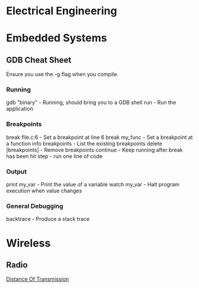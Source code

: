 # Electrical Engineering


# Embedded Systems

## GDB Cheat Sheet
Ensure you use the -g flag when you compile.

### Running
gdb "binary" - Running, should bring you to a GDB shell
run - Run the application

### Breakpoints
break file.c:6 - Set a breakpoint at line 6
break my_func - Set a breakpoint at a function
info breakpoints - List the existing breakpoints
delete [breakpoints] - Remove breakpoints
continue - Keep running after break has been hit
step - run one line of code

### Output
print my_var - Print the value of a variable
watch my_var - Halt program execution when value changes

### General Debugging
backtrace - Produce a stack trace


# Wireless
## Radio
[Distance Of Transmission](https://en.wikipedia.org/wiki/Line-of-sight_propagation#Radio_horizon)

